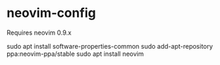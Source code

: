 # neovim-config

Requires neovim 0.9.x

sudo apt install software-properties-common
sudo add-apt-repository ppa:neovim-ppa/stable
sudo apt install neovim
